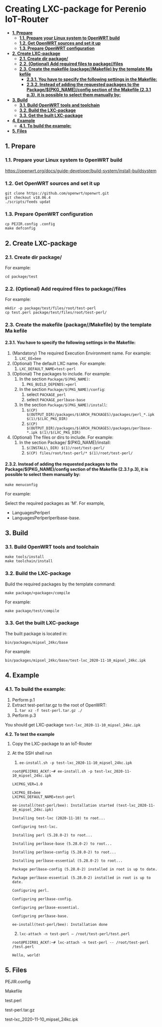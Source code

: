 # Creating LXC-package for Perenio IoT-Router

  * [**1. Prepare**](#--1-prepare--)
    + [**1.1. Prepare your Linux system to OpenWRT build**](#--11-prepare-your-linux-system-to-openwrt-build--)
    + [**1.2. Get OpenWRT sources and set it up**](#--12-get-openwrt-sources-and-set-it-up--)
    + [**1.3. Prepare OpenWRT configuration**](#--13-prepare-openwrt-configuration--)
  * [**2. Create LXC-package**](#--2-create-lxc-package--)
    + [**2.1. Create dir package/**](#--21-create-dir-package---)
    + [**2.2. (Optional) Add required files to package//files**](#--22--optional--add-required-files-to-package--files--)
    + [**2.3. Create the makefile (package//Makefile) by the template** **Ma kefile**](#--23-create-the-makefile--package--makefile--by-the-template-----ma-kefile--)
      - [**2.3.1. You have to specify the following settings in the Makefile:**](#--231-you-have-to-specify-the-following-settings-in-the-makefile---)
      - [**2.3.2. Instead of adding the requested packages to the Package/$(PKG_NAME)/config section of the Makefile (2.3.1 p.3), it is possible to select them manually by:**](#--232-instead-of-adding-the-requested-packages-to-the-package---pkg-name--config-section-of-the-makefile--231-p3---it-is-possible-to-select-them-manually-by---)
  * [**3. Build**](#--3-build--)
    + [**3.1. Build OpenWRT tools and toolchain**](#--31-build-openwrt-tools-and-toolchain--)
    + [**3.2. Build the LXC-package**](#--32-build-the-lxc-package--)
    + [**3.3. Get the built LXC-package**](#--33-get-the-built-lxc-package--)
  * [**4. Example**](#--4-example--)
    + [**4.1. To build the example:**](#--41-to-build-the-example---)
  * [**5. Files**](#--5-files--)
  
## **1. Prepare**
### **1.1. Prepare your Linux system to OpenWRT build** 

https://openwrt.org/docs/guide-developer/build-system/install-buildsystem 

### **1.2. Get OpenWRT sources and set it up** 

```
git clone https://github.com/openwrt/openwrt.git
git checkout v18.06.4
./scripts/feeds updat
```

### **1.3. Prepare OpenWRT configuration** 

```
cp PEJIR.config .config
make defconfig
```



## **2. Create LXC-package**
### **2.1. Create dir package/** 

For example: 

```
cd package/test
```

### **2.2. (Optional) Add required files to package//files** 

For example: 

```
mkdir -p package/test/files/root/test-perl
cp test.perl package/test/files/root/test-perl/
```

### **2.3. Create the makefile (package//Makefile) by the template** **Ma kefile** 

#### **2.3.1. You have to specify the following settings in the Makefile:** 

1. (Mandatory) The required Execution Environment name. For example:
   1. `LXC_EE=bee` 
2. (Optional) The default LXC name. For example: 
   1. `LXC_DEFAULT_NAME=test-perl`
3. (Optional) The packages to include. For example:
   1. In the section `Package/$(PKG_NAME)`: 
      1. `PKG_BUILD_DEPENDS:=perl` 
   2. In the section `Package/$(PKG_NAME)/config`:
      1. select `PACKAGE_perl` 
      2. select `PACKAGE_perlbase-base` 
   3. In the section `Package/$(PKG_NAME)/install`: 
      1. `$(CP) $(OUTPUT_DIR)/packages/$(ARCH_PACKAGES)/packages/perl_*.ipk $(1)/$(LXC_PKG_DIR)` 
      2. `$(CP) $(OUTPUT_DIR)/packages/$(ARCH_PACKAGES)/packages/perlbase-*.ipk $(1)/$(LXC_PKG_DIR)`
4. (Optional) The files or dirs to include. For example:
   1. In the section Package/ \$(PKG\_NAME)/install:
      1. `$(INSTALL\_DIR) $(1)/root/test-perl/`
      2. `$(CP) files/root/test-perl/* $(1)/root/test-perl/`

#### **2.3.2. Instead of adding the requested packages to the Package/$(PKG_NAME)/config section of the Makefile (2.3.1 p.3), it is possible to select them manually by:** 

```
make menuconfig
```

For example:

Select the required packages as 'M'. For example, 

- LanguagesPerlperl 
- LanguagesPerlperlperlbase-base. 

## **3. Build**
### **3.1. Build OpenWRT tools and toolchain** 

```
make tools/install
make toolchain/install
```

### **3.2. Build the LXC-package** 

Build the required packages by the template command: 

```
make package/<package>/compile
```

For example: 

```
make package/test/compile
```

### **3.3. Get the built LXC-package** 

The built package is located in: 

```
bin/packages/mipsel_24kc/base
```

For example: 

```
bin/packages/mipsel_24kc/base/test-lxc_2020-11-10_mipsel_24kc.ipk
```



## **4. Example**
### **4.1. To build the example:** 

1. Perform p.1
2. Extract test-perl.tar.gz to the root of OpenWRT:
   1. `tar xz -f test-perl.tar.gz ./`
3. Perform p.3 

You should get LXC-package `test-lxc_2020-11-10_mipsel_24kc.ipk` 

**4.2. To test the example** 

1. Copy the LXC-package to an IoT-Router 
2. At the SSH shell run 
   1. `ee-install.sh -p test-lxc_2020-11-10_mipsel_24kc.ipk` 
   ```
   root@PEJIR01_ACKf:~# ee-install.sh -p test-lxc_2020-11-10_mipsel_24kc.ipk
   
   LXCPKG_VER=1.0
   
   LXCPKG_EE=bee
   LXCPKG_DEFAULT_NAME=test-perl
   
   ee-install(test-perl/bee): Installation started (test-lxc_2020-11-10_mipsel_24kc.ipk)
   
   Installing test-lxc (2020-11-10) to root...
   
   Configuring test-lxc.
   
   Installing perl (5.28.0-2) to root...
   
   Installing perlbase-base (5.28.0-2) to root...
   
   Installing perlbase-config (5.28.0-2) to root...
   
   Installing perlbase-essential (5.28.0-2) to root...
   
   Package perlbase-config (5.28.0-2) installed in root is up to date.
   
   Package perlbase-essential (5.28.0-2) installed in root is up to date.
   
   Configuring perl.
   
   Configuring perlbase-config.
   
   Configuring perlbase-essential.
   
   Configuring perlbase-base.
   
   ee-install(test-perl/bee): Installation done
   ```

   2. `lxc-attach -n test-perl – /root/test-perl/test.perl`

   ```
   root@PEJIR01_ACKf:~# lxc-attach -n test-perl -- /root/test-perl /test.perl
   
   Hello, world!
   ```

## **5. Files** 

PEJIR.config

Makefile

test.perl

test-perl.tar.gz 

test-lxc_2020-11-10_mipsel_24kc.ipk 

